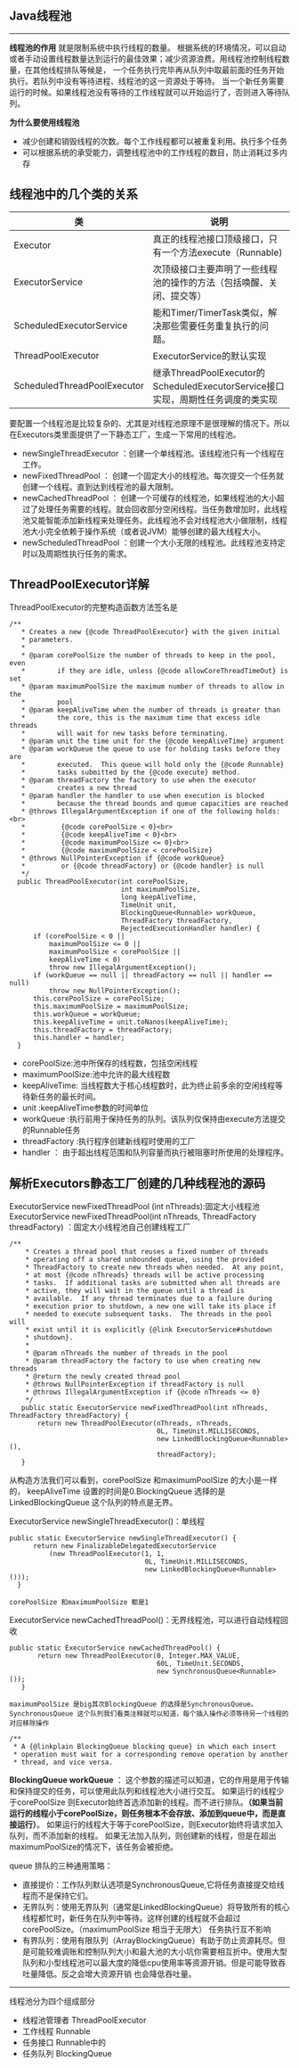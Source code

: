 ## Java线程池
---

**线程池的作用** 就是限制系统中执行线程的数量。 根据系统的环境情况，可以自动或者手动设置线程数量达到运行的最佳效果；减少资源浪费。用线程池控制线程数量，在其他线程排队等候是， 一个任务执行完毕再从队列中取最前面的任务开始执行。若队列中没有等待进程、线程池的这一资源处于等待。 当一个新任务需要运行的时候。如果线程池没有等待的工作线程就可以开始运行了，否则进入等待队列。

**为什么要使用线程池**

-  减少创建和销毁线程的次数。每个工作线程都可以被重复利用。执行多个任务
- 可以根据系统的承受能力，调整线程池中的工作线程的数目，防止消耗过多内存

**线程池中的几个类的关系**
--
类 | 说明
--|--
Executor | 真正的线程池接口顶级接口，只有一个方法execute（Runnable)
ExecutorService|次顶级接口主要声明了一些线程池的操作的方法（包括唤醒、关闭、提交等）
ScheduledExecutorService|能和Timer/TimerTask类似，解决那些需要任务重复执行的问题。
ThreadPoolExecutor|ExecutorService的默认实现
ScheduledThreadPoolExecutor|继承ThreadPoolExecutor的ScheduledExecutorService接口实现，周期性任务调度的类实现

要配置一个线程池是比较复杂的、尤其是对线程池原理不是很理解的情况下。所以在Executors类里面提供了一下静态工厂，生成一下常用的线程池。
  - newSingleThreadExecutor ：创建一个单线程池。该线程池只有一个线程在工作。
  - newFixedThreadPool ： 创建一个固定大小的线程池。每次提交一个任务就创建一个线程。直到达到线程池的最大限制。
  - newCachedThreadPool ： 创建一个可缓存的线程池，如果线程池的大小超过了处理任务需要的线程。就会回收部分空闲线程。当任务数增加时，此线程池又能智能添加新线程来处理任务。此线程池不会对线程池大小做限制，线程池大小完全依赖于操作系统（或者说JVM）能够创建的最大线程大小。
  - newScheduledThreadPool ：创建一个大小无限的线程池。此线程池支持定时以及周期性执行任务的需求。

## ThreadPoolExecutor详解

ThreadPoolExecutor的完整构造函数方法签名是

```
/**
   * Creates a new {@code ThreadPoolExecutor} with the given initial
   * parameters.
   *
   * @param corePoolSize the number of threads to keep in the pool, even
   *        if they are idle, unless {@code allowCoreThreadTimeOut} is set
   * @param maximumPoolSize the maximum number of threads to allow in the
   *        pool
   * @param keepAliveTime when the number of threads is greater than
   *        the core, this is the maximum time that excess idle threads
   *        will wait for new tasks before terminating.
   * @param unit the time unit for the {@code keepAliveTime} argument
   * @param workQueue the queue to use for holding tasks before they are
   *        executed.  This queue will hold only the {@code Runnable}
   *        tasks submitted by the {@code execute} method.
   * @param threadFactory the factory to use when the executor
   *        creates a new thread
   * @param handler the handler to use when execution is blocked
   *        because the thread bounds and queue capacities are reached
   * @throws IllegalArgumentException if one of the following holds:<br>
   *         {@code corePoolSize < 0}<br>
   *         {@code keepAliveTime < 0}<br>
   *         {@code maximumPoolSize <= 0}<br>
   *         {@code maximumPoolSize < corePoolSize}
   * @throws NullPointerException if {@code workQueue}
   *         or {@code threadFactory} or {@code handler} is null
   */
  public ThreadPoolExecutor(int corePoolSize,
                            int maximumPoolSize,
                            long keepAliveTime,
                            TimeUnit unit,
                            BlockingQueue<Runnable> workQueue,
                            ThreadFactory threadFactory,
                            RejectedExecutionHandler handler) {
      if (corePoolSize < 0 ||
          maximumPoolSize <= 0 ||
          maximumPoolSize < corePoolSize ||
          keepAliveTime < 0)
          throw new IllegalArgumentException();
      if (workQueue == null || threadFactory == null || handler == null)
          throw new NullPointerException();
      this.corePoolSize = corePoolSize;
      this.maximumPoolSize = maximumPoolSize;
      this.workQueue = workQueue;
      this.keepAliveTime = unit.toNanos(keepAliveTime);
      this.threadFactory = threadFactory;
      this.handler = handler;
  }

```

- corePoolSize:池中所保存的线程数，包括空闲线程
- maximumPoolSize:池中允许的最大线程数
- keepAliveTime: 当线程数大于核心线程数时，此为终止前多余的空闲线程等待新任务的最长时间。   
- unit :keepAliveTime参数的时间单位
- workQueue :执行前用于保持任务的队列。该队列仅保持由execute方法提交的Runnable任务
- threadFactory :执行程序创建新线程时使用的工厂
- handler ： 由于超出线程范围和队列容量而执行被阻塞时所使用的处理程序。

## 解析Executors静态工厂创建的几种线程池的源码

ExecutorService  newFixedThreadPool (int nThreads):固定大小线程池
ExecutorService newFixedThreadPool(int nThreads, ThreadFactory threadFactory) ：固定大小线程池自己创建线程工厂

```
/**
    * Creates a thread pool that reuses a fixed number of threads
    * operating off a shared unbounded queue, using the provided
    * ThreadFactory to create new threads when needed.  At any point,
    * at most {@code nThreads} threads will be active processing
    * tasks.  If additional tasks are submitted when all threads are
    * active, they will wait in the queue until a thread is
    * available.  If any thread terminates due to a failure during
    * execution prior to shutdown, a new one will take its place if
    * needed to execute subsequent tasks.  The threads in the pool will
    * exist until it is explicitly {@link ExecutorService#shutdown
    * shutdown}.
    *
    * @param nThreads the number of threads in the pool
    * @param threadFactory the factory to use when creating new threads
    * @return the newly created thread pool
    * @throws NullPointerException if threadFactory is null
    * @throws IllegalArgumentException if {@code nThreads <= 0}
    */
   public static ExecutorService newFixedThreadPool(int nThreads, ThreadFactory threadFactory) {
       return new ThreadPoolExecutor(nThreads, nThreads,
                                     0L, TimeUnit.MILLISECONDS,
                                     new LinkedBlockingQueue<Runnable>(),
                                     threadFactory);
   }
```
从构造方法我们可以看到，corePoolSize 和maximumPoolSize 的大小是一样的，
keepAliveTime 设置的时间是0.BlockingQueue 选择的是LinkedBlockingQueue 这个队列的特点是无界。


ExecutorService  newSingleThreadExecutor()：单线程
```
public static ExecutorService newSingleThreadExecutor() {
      return new FinalizableDelegatedExecutorService
          (new ThreadPoolExecutor(1, 1,
                                  0L, TimeUnit.MILLISECONDS,
                                  new LinkedBlockingQueue<Runnable>()));
  }
```
    corePoolSize 和maximumPoolSize 都是1

ExecutorService newCachedThreadPool()：无界线程池，可以进行自动线程回收
```
public static ExecutorService newCachedThreadPool() {
       return new ThreadPoolExecutor(0, Integer.MAX_VALUE,
                                     60L, TimeUnit.SECONDS,
                                     new SynchronousQueue<Runnable>());
   }

```
    maximumPoolSize 是big其次BlockingQueue 的选择是SynchronousQueue。SynchronousQueue 这个队列我们看类注释就可以知道，每个插入操作必须等待另一个线程的对应移除操作
```
/**
 * A {@linkplain BlockingQueue blocking queue} in which each insert
 * operation must wait for a corresponding remove operation by another
 * thread, and vice versa.

```

**BlockingQueue<Runnable> workQueue** ： 这个参数的描述可以知道，它的作用是用于传输和保持提交的任务，可以使用此队列和线程池大小进行交互。
如果运行的线程少于corePoolSize 则Executor始终首选添加新的线程。而不进行排队。**（如果当前运行的线程小于corePoolSize，则任务根本不会存放、添加到queue中，而是直接运行）**。
如果运行的线程大于等于corePoolSize，则Executor始终将请求加入队列，而不添加新的线程。
 如果无法加入队列，则创建新的线程，但是在超出maximumPoolSize的情况下，该任务会被拒绝。

queue 排队的三种通用策略：
- 直接提价：工作队列默认选项是SynchronousQueue,它将任务直接提交给线程而不是保持它们。
- 无界队列：使用无界队列（通常是LinkedBlockingQueue）将导致所有的核心线程都忙时，新任务在队列中等待。这样创建的线程就不会超过corePoolSize。（maximumPoolSize 相当于无限大） 任务执行互不影响
- 有界队列：使用有限队列（ArrayBlockingQueue）有助于防止资源耗尽。但是可能较难调账和控制队列大小和最大池的大小坑你需要相互折中。使用大型队列和小型线程池可以最大度的降低cpu使用率等资源开销。但是可能导致吞吐量降低。反之会增大资源开销 也会降低吞吐量。
---

线程池分为四个组成部分
* 线程池管理者 ThreadPoolExecutor
* 工作线程 Runnable
* 任务接口 Runnable中的
* 任务队列 BlockingQueue
